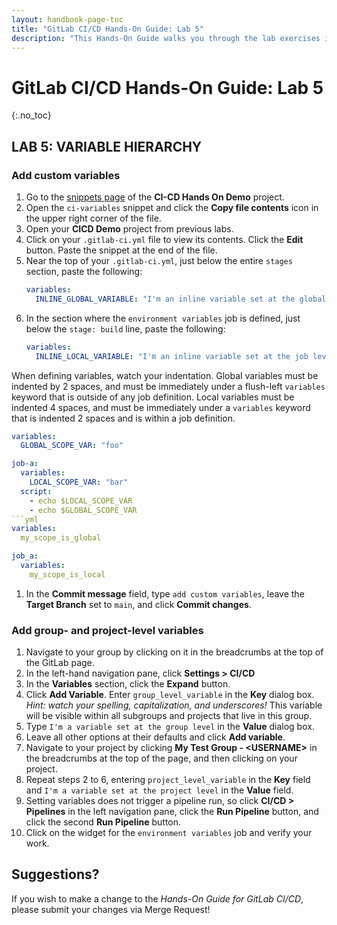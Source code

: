 ```yaml
---
layout: handbook-page-toc
title: "GitLab CI/CD Hands-On Guide: Lab 5"
description: "This Hands-On Guide walks you through the lab exercises in the GitLab CI/CD course."
---
```

# GitLab CI/CD Hands-On Guide: Lab 5
{:.no_toc}

## LAB 5: VARIABLE HIERARCHY

### Add custom variables 

1. Go to the [snippets page](https://ilt.gitlabtraining.cloud/professional-services-classes/gitlab-ci-cd/gitlab-cicd-hands-on-demo/-/snippets) of the **CI-CD Hands On Demo** project.
1. Open the `ci-variables` snippet and click the **Copy file contents** icon in the upper right corner of the file.
1. Open your **CICD Demo** project from previous labs.
1. Click on your `.gitlab-ci.yml` file to view its contents. Click the **Edit** button. Paste the snippet at the end of the file.
1. Near the top of your `.gitlab-ci.yml`, just below the entire `stages` section, paste the following:
    ```yml
    variables: 
      INLINE_GLOBAL_VARIABLE: "I'm an inline variable set at the global level of the CI/CD configuration file"
    ```
1. In the section where the `environment variables` job is defined, just below the `stage: build` line, paste the following:
    ```yml
    variables:   
      INLINE_LOCAL_VARIABLE: "I'm an inline variable set at the job level of the CI/CD configuration file"
    ```

When defining variables, watch your indentation. Global variables must be indented by 2 spaces, and must be immediately under a flush-left `variables` keyword that is outside of any job definition. Local variables must be indented 4 spaces, and must be immediately under a `variables` keyword that is indented 2 spaces and is within a job definition.

```yml
variables:
  GLOBAL_SCOPE_VAR: "foo"

job-a:
  variables:
    LOCAL_SCOPE_VAR: "bar"
  script:
    - echo $LOCAL_SCOPE_VAR
    - echo $GLOBAL_SCOPE_VAR
```yml
variables:
  my_scope_is_global

job_a:
  variables:
    my_scope_is_local
```


1. In the **Commit message** field, type `add custom variables`, leave the **Target Branch** set to `main`, and click **Commit changes**.

### Add group- and project-level variables

1. Navigate to your group by clicking on it in the breadcrumbs at the top of the GitLab page.
1. In the left-hand navigation pane, click **Settings > CI/CD**
1. In the **Variables** section, click the **Expand** button.
1. Click **Add Variable**. Enter `group_level_variable` in the **Key** dialog box. *Hint: watch your spelling, capitalization, and underscores!* This variable will be visible within all subgroups and projects that live in this group.
1. Type `I'm a variable set at the group level` in the **Value** dialog box.
1. Leave all other options at their defaults and click **Add variable**.  
1. Navigate to your project by clicking **My Test Group - \<USERNAME\>** in the breadcrumbs at the top of the page, and then clicking on your project.
1. Repeat steps 2 to 6, entering `project_level_variable` in the **Key** field and `I'm a variable set at the project level` in the **Value** field. 
1. Setting variables does not trigger a pipeline run, so click **CI/CD > Pipelines** in the left navigation pane, click the **Run Pipeline** button, and click the second **Run Pipeline** button.
1. Click on the widget for the `environment variables` job and verify your work.

## Suggestions?

If you wish to make a change to the *Hands-On Guide for GitLab CI/CD*, please submit your changes via Merge Request!
